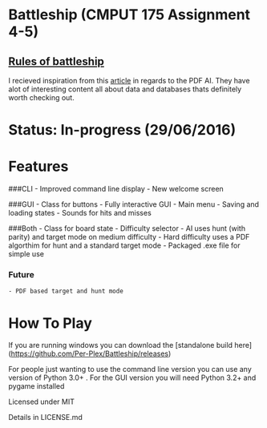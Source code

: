 # Battleship (CMPUT 175 Assignment 4-5)
  [Rules of battleship](https://en.wikipedia.org/wiki/Battleship_(game)#Description)
  ---
  I recieved inspiration from this [article](http://www.datagenetics.com/blog/december32011/) in regards to the PDF AI. They have alot of interesting content all about data and databases thats definitely worth checking out. 
  
# Status: In-progress (29/06/2016)

# Features
  
###CLI
    - Improved command line display
    - New welcome screen
 
###GUI
    - Class for buttons
    - Fully interactive GUI
    - Main menu
    - Saving and loading states
    - Sounds for hits and misses
 
###Both
    - Class for board state 
    - Difficulty selector
    - AI uses hunt (with parity) and target mode on medium difficulty
    - Hard difficulty uses a PDF algorthim for hunt and a standard target mode
    - Packaged .exe file for simple use


### Future
    - PDF based target and hunt mode

# How To Play
If you are running windows you can download the [standalone build here] (https://github.com/Per-Plex/Battleship/releases)

For people just wanting to use the command line version you can use any version of Python 3.0+ . For the GUI version you will need Python 3.2+ and pygame installed

Licensed under MIT

Details in LICENSE.md
